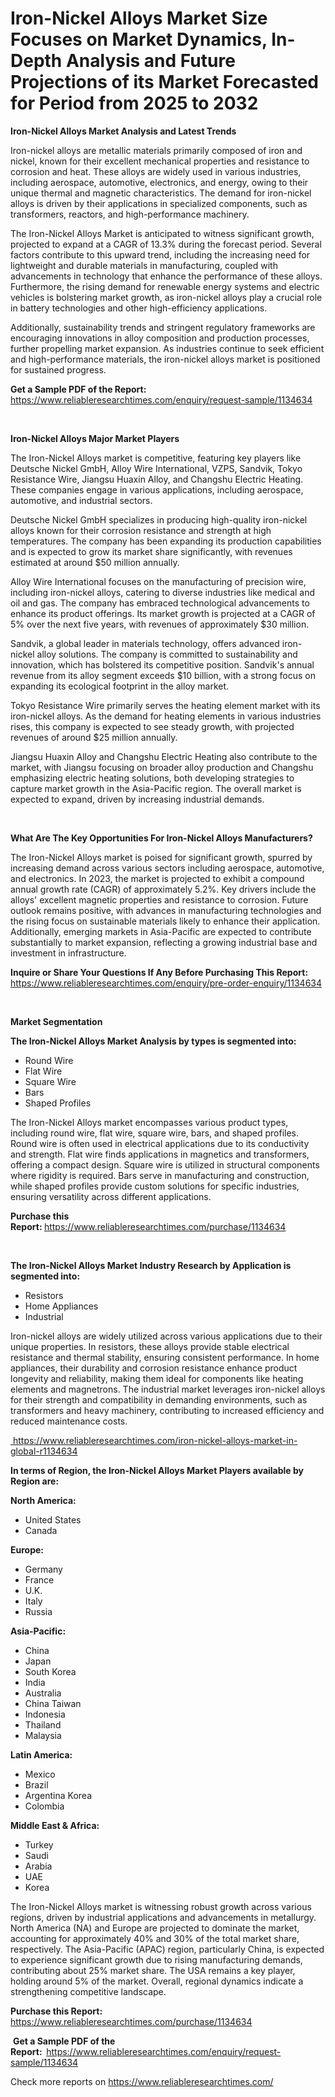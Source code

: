 <p><h1>Iron-Nickel Alloys Market Size Focuses on Market Dynamics, In-Depth Analysis and Future Projections of its Market Forecasted for Period from 2025 to 2032</h1></p><p><strong>Iron-Nickel Alloys Market Analysis and Latest Trends</strong></p>
<p><p>Iron-nickel alloys are metallic materials primarily composed of iron and nickel, known for their excellent mechanical properties and resistance to corrosion and heat. These alloys are widely used in various industries, including aerospace, automotive, electronics, and energy, owing to their unique thermal and magnetic characteristics. The demand for iron-nickel alloys is driven by their applications in specialized components, such as transformers, reactors, and high-performance machinery.</p><p>The Iron-Nickel Alloys Market is anticipated to witness significant growth, projected to expand at a CAGR of 13.3% during the forecast period. Several factors contribute to this upward trend, including the increasing need for lightweight and durable materials in manufacturing, coupled with advancements in technology that enhance the performance of these alloys. Furthermore, the rising demand for renewable energy systems and electric vehicles is bolstering market growth, as iron-nickel alloys play a crucial role in battery technologies and other high-efficiency applications.</p><p>Additionally, sustainability trends and stringent regulatory frameworks are encouraging innovations in alloy composition and production processes, further propelling market expansion. As industries continue to seek efficient and high-performance materials, the iron-nickel alloys market is positioned for sustained progress.</p></p>
<p><strong>Get a Sample PDF of the Report:&nbsp;</strong> <a href="https://www.reliableresearchtimes.com/enquiry/request-sample/1134634?utm_campaign=3386&utm_medium=2&utm_source=Github&utm_content=ia&utm_term=25032025&utm_id=iron-nickel-alloys">https://www.reliableresearchtimes.com/enquiry/request-sample/1134634</a></p>
<p>&nbsp;</p>
<p><strong>Iron-Nickel Alloys Major Market Players</strong></p>
<p><p>The Iron-Nickel Alloys market is competitive, featuring key players like Deutsche Nickel GmbH, Alloy Wire International, VZPS, Sandvik, Tokyo Resistance Wire, Jiangsu Huaxin Alloy, and Changshu Electric Heating. These companies engage in various applications, including aerospace, automotive, and industrial sectors.</p><p>Deutsche Nickel GmbH specializes in producing high-quality iron-nickel alloys known for their corrosion resistance and strength at high temperatures. The company has been expanding its production capabilities and is expected to grow its market share significantly, with revenues estimated at around $50 million annually.</p><p>Alloy Wire International focuses on the manufacturing of precision wire, including iron-nickel alloys, catering to diverse industries like medical and oil and gas. The company has embraced technological advancements to enhance its product offerings. Its market growth is projected at a CAGR of 5% over the next five years, with revenues of approximately $30 million.</p><p>Sandvik, a global leader in materials technology, offers advanced iron-nickel alloy solutions. The company is committed to sustainability and innovation, which has bolstered its competitive position. Sandvik's annual revenue from its alloy segment exceeds $10 billion, with a strong focus on expanding its ecological footprint in the alloy market.</p><p>Tokyo Resistance Wire primarily serves the heating element market with its iron-nickel alloys. As the demand for heating elements in various industries rises, this company is expected to see steady growth, with projected revenues of around $25 million annually.</p><p>Jiangsu Huaxin Alloy and Changshu Electric Heating also contribute to the market, with Jiangsu focusing on broader alloy production and Changshu emphasizing electric heating solutions, both developing strategies to capture market growth in the Asia-Pacific region. The overall market is expected to expand, driven by increasing industrial demands.</p></p>
<p>&nbsp;</p>
<p><strong>What Are The Key Opportunities For Iron-Nickel Alloys Manufacturers?</strong></p>
<p><p>The Iron-Nickel Alloys market is poised for significant growth, spurred by increasing demand across various sectors including aerospace, automotive, and electronics. In 2023, the market is projected to exhibit a compound annual growth rate (CAGR) of approximately 5.2%. Key drivers include the alloys' excellent magnetic properties and resistance to corrosion. Future outlook remains positive, with advances in manufacturing technologies and the rising focus on sustainable materials likely to enhance their application. Additionally, emerging markets in Asia-Pacific are expected to contribute substantially to market expansion, reflecting a growing industrial base and investment in infrastructure.</p></p>
<p><strong>Inquire or Share Your Questions If Any Before Purchasing This Report:</strong> <a href="https://www.reliableresearchtimes.com/enquiry/pre-order-enquiry/1134634?utm_campaign=3386&utm_medium=2&utm_source=Github&utm_content=ia&utm_term=25032025&utm_id=iron-nickel-alloys">https://www.reliableresearchtimes.com/enquiry/pre-order-enquiry/1134634</a></p>
<p>&nbsp;</p>
<p><strong>Market Segmentation</strong></p>
<p><strong>The Iron-Nickel Alloys Market Analysis by types is segmented into:</strong></p>
<p><ul><li>Round Wire</li><li>Flat Wire</li><li>Square Wire</li><li>Bars</li><li>Shaped Profiles</li></ul></p>
<p><p>The Iron-Nickel Alloys market encompasses various product types, including round wire, flat wire, square wire, bars, and shaped profiles. Round wire is often used in electrical applications due to its conductivity and strength. Flat wire finds applications in magnetics and transformers, offering a compact design. Square wire is utilized in structural components where rigidity is required. Bars serve in manufacturing and construction, while shaped profiles provide custom solutions for specific industries, ensuring versatility across different applications.</p></p>
<p><strong>Purchase this Report:&nbsp;</strong><a href="https://www.reliableresearchtimes.com/purchase/1134634?utm_campaign=3386&utm_medium=2&utm_source=Github&utm_content=ia&utm_term=25032025&utm_id=iron-nickel-alloys">https://www.reliableresearchtimes.com/purchase/1134634</a></p>
<p>&nbsp;</p>
<p><strong>The Iron-Nickel Alloys Market Industry Research by Application is segmented into:</strong></p>
<p><ul><li>Resistors</li><li>Home Appliances</li><li>Industrial</li></ul></p>
<p><p>Iron-nickel alloys are widely utilized across various applications due to their unique properties. In resistors, these alloys provide stable electrical resistance and thermal stability, ensuring consistent performance. In home appliances, their durability and corrosion resistance enhance product longevity and reliability, making them ideal for components like heating elements and magnetrons. The industrial market leverages iron-nickel alloys for their strength and compatibility in demanding environments, such as transformers and heavy machinery, contributing to increased efficiency and reduced maintenance costs.</p></p>
<p><a href="https://www.reliableresearchtimes.com/iron-nickel-alloys-market-in-global-r1134634?utm_campaign=3386&utm_medium=2&utm_source=Github&utm_content=ia&utm_term=25032025&utm_id=iron-nickel-alloys">&nbsp;https://www.reliableresearchtimes.com/iron-nickel-alloys-market-in-global-r1134634</a></p>
<p><strong>In terms of Region, the Iron-Nickel Alloys Market Players available by Region are:</strong></p>
<p>
    <p> <strong> North America: </strong>
        <ul>
            <li>United States</li>
            <li>Canada</li>
        </ul>
        </p> 
    <p> <strong> Europe: </strong>
        <ul>
            <li>Germany</li>
            <li>France</li>
            <li>U.K.</li>
            <li>Italy</li>
            <li>Russia</li>
        </ul>
        </p> 
    <p> <strong> Asia-Pacific: </strong>
        <ul>
            <li>China</li>
            <li>Japan</li>
            <li>South Korea</li>
            <li>India</li>
            <li>Australia</li>
            <li>China Taiwan</li>
            <li>Indonesia</li>
            <li>Thailand</li>
            <li>Malaysia</li>
        </ul>
        </p> 
    <p> <strong> Latin America: </strong>
        <ul>
            <li>Mexico</li>
            <li>Brazil</li>
            <li>Argentina Korea</li>
            <li>Colombia</li>
        </ul>
        </p> 
    <p> <strong> Middle East & Africa: </strong>
        <ul>
            <li>Turkey</li>
            <li>Saudi</li>
            <li>Arabia</li>
            <li>UAE</li>
            <li>Korea</li>
        </ul>
    </p>
    </p>
<p><p>The Iron-Nickel Alloys market is witnessing robust growth across various regions, driven by industrial applications and advancements in metallurgy. North America (NA) and Europe are projected to dominate the market, accounting for approximately 40% and 30% of the total market share, respectively. The Asia-Pacific (APAC) region, particularly China, is expected to experience significant growth due to rising manufacturing demands, contributing about 25% market share. The USA remains a key player, holding around 5% of the market. Overall, regional dynamics indicate a strengthening competitive landscape.</p></p>
<p><strong>Purchase this Report: </strong><a href="https://www.reliableresearchtimes.com/purchase/1134634?utm_campaign=3386&utm_medium=2&utm_source=Github&utm_content=ia&utm_term=25032025&utm_id=iron-nickel-alloys">https://www.reliableresearchtimes.com/purchase/1134634</a></p>
<p>&nbsp;<strong>Get a Sample PDF of the Report:&nbsp;&nbsp;</strong><a href="https://www.reliableresearchtimes.com/enquiry/request-sample/1134634?utm_campaign=3386&utm_medium=2&utm_source=Github&utm_content=ia&utm_term=25032025&utm_id=iron-nickel-alloys">https://www.reliableresearchtimes.com/enquiry/request-sample/1134634</a></p>
<p><strong></strong></p>
<p>Check more reports on <a href="https://www.reliableresearchtimes.com/?utm_campaign=3386&utm_medium=2&utm_source=Github&utm_content=ia&utm_term=25032025&utm_id=iron-nickel-alloys">https://www.reliableresearchtimes.com/</a></p>